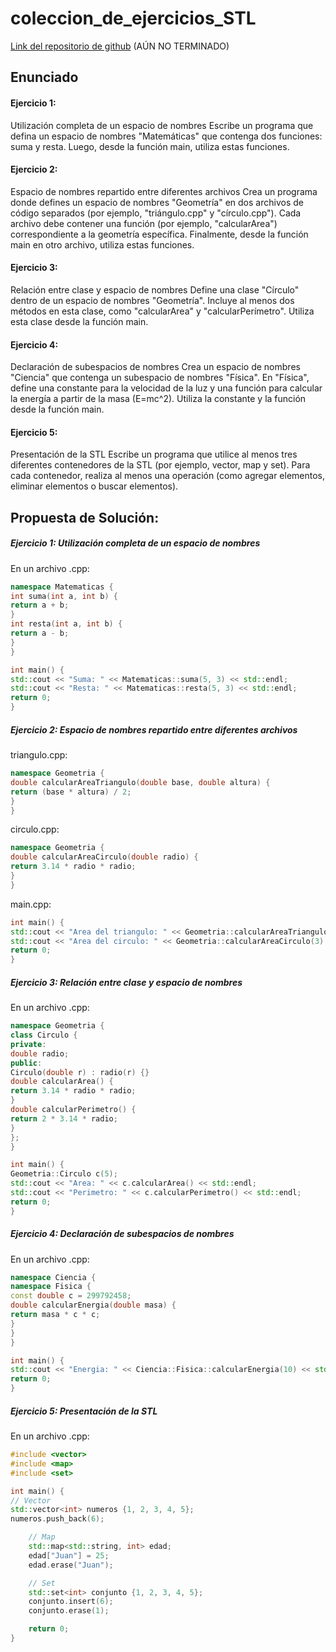 # coleccion_de_ejercicios_STL

[Link del repositorio de github](https://github.com/flavi13/coleccion_de_ejercicios_STL)
(AÚN NO TERMINADO)
## Enunciado
#### Ejercicio 1: 
Utilización completa de un espacio de nombres Escribe un programa que defina un espacio de nombres "Matemáticas" que contenga dos funciones: suma y resta. Luego, desde la función main, utiliza estas funciones.

#### Ejercicio 2: 
Espacio de nombres repartido entre diferentes archivos Crea un programa donde defines un espacio de nombres "Geometría" en dos archivos de código separados (por ejemplo, "triángulo.cpp" y "círculo.cpp"). Cada archivo debe contener una función (por ejemplo, "calcularArea") correspondiente a la geometría específica. Finalmente, desde la función main en otro archivo, utiliza estas funciones.

#### Ejercicio 3: 
Relación entre clase y espacio de nombres Define una clase "Círculo" dentro de un espacio de nombres "Geometría". Incluye al menos dos métodos en esta clase, como "calcularArea" y "calcularPerímetro". Utiliza esta clase desde la función main.

#### Ejercicio 4: 
Declaración de subespacios de nombres Crea un espacio de nombres "Ciencia" que contenga un subespacio de nombres "Física". En "Física", define una constante para la velocidad de la luz y una función para calcular la energía a partir de la masa (E=mc^2). Utiliza la constante y la función desde la función main.

#### Ejercicio 5: 
Presentación de la STL Escribe un programa que utilice al menos tres diferentes contenedores de la STL (por ejemplo, vector, map y set). Para cada contenedor, realiza al menos una operación (como agregar elementos, eliminar elementos o buscar elementos).

## Propuesta de Solución:

##### Ejercicio 1: Utilización completa de un espacio de nombres

En un archivo .cpp:

`````c++
namespace Matematicas {
int suma(int a, int b) {
return a + b;
}
int resta(int a, int b) {
return a - b;
}
}

int main() {
std::cout << "Suma: " << Matematicas::suma(5, 3) << std::endl;
std::cout << "Resta: " << Matematicas::resta(5, 3) << std::endl;
return 0;
}
`````

##### Ejercicio 2: Espacio de nombres repartido entre diferentes archivos

triangulo.cpp:

````c++
namespace Geometria {
double calcularAreaTriangulo(double base, double altura) {
return (base * altura) / 2;
}
}
````
circulo.cpp:

````c++
namespace Geometria {
double calcularAreaCirculo(double radio) {
return 3.14 * radio * radio;
}
}
````
main.cpp:

````c++
int main() {
std::cout << "Area del triangulo: " << Geometria::calcularAreaTriangulo(5, 3) << std::endl;
std::cout << "Area del circulo: " << Geometria::calcularAreaCirculo(3) << std::endl;
return 0;
}
````

##### Ejercicio 3: Relación entre clase y espacio de nombres

En un archivo .cpp:

````c++
namespace Geometria {
class Circulo {
private:
double radio;
public:
Circulo(double r) : radio(r) {}
double calcularArea() {
return 3.14 * radio * radio;
}
double calcularPerimetro() {
return 2 * 3.14 * radio;
}
};
}

int main() {
Geometria::Circulo c(5);
std::cout << "Area: " << c.calcularArea() << std::endl;
std::cout << "Perimetro: " << c.calcularPerimetro() << std::endl;
return 0;
}
````

##### Ejercicio 4: Declaración de subespacios de nombres

En un archivo .cpp:

````c++
namespace Ciencia {
namespace Fisica {
const double c = 299792458;
double calcularEnergia(double masa) {
return masa * c * c;
}
}
}

int main() {
std::cout << "Energia: " << Ciencia::Fisica::calcularEnergia(10) << std::endl;
return 0;
}
````

##### Ejercicio 5: Presentación de la STL

En un archivo .cpp:

````c++
#include <vector>
#include <map>
#include <set>

int main() {
// Vector
std::vector<int> numeros {1, 2, 3, 4, 5};
numeros.push_back(6);

    // Map
    std::map<std::string, int> edad;
    edad["Juan"] = 25;
    edad.erase("Juan");

    // Set
    std::set<int> conjunto {1, 2, 3, 4, 5};
    conjunto.insert(6);
    conjunto.erase(1);

    return 0;
}
````